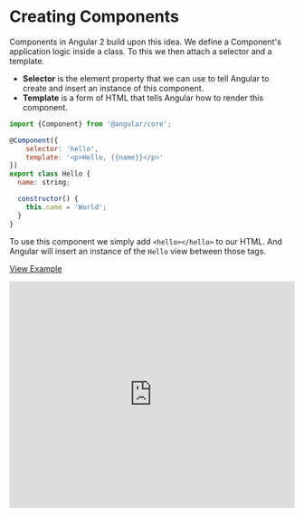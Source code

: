 # Creating Components

Components in Angular 2 build upon this idea. We define a Component's application logic inside a class. To this we then attach a selector and a template.

- **Selector** is the element property that we can use to tell Angular to create and insert an instance of this component.
- **Template** is a form of HTML that tells Angular how to render this component.

``` js
import {Component} from '@angular/core';

@Component({
	selector: 'hello',
	template: '<p>Hello, {{name}}</p>'
})
export class Hello {
  name: string;

  constructor() {
    this.name = 'World';
  }
}
```

To use this component we simply add `<hello></hello>` to our HTML. And Angular will insert an instance of the `Hello` view between those tags.

[View Example](http://plnkr.co/edit/t0qf2zbM5C42Ni44IYmY?p=preview)

<iframe style="width: 100%; height: 400px" src="http://embed.plnkr.co/t0qf2zbM5C42Ni44IYmY/" frameborder="0" allowfullscren="allowfullscren"></iframe>
